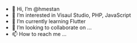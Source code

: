 - 👋 Hi, I’m @hmestan
- 👀 I’m interested in Visaul Studio, PHP, JavaScript
- 🌱 I’m currently learning Flutter
- 💞️ I’m looking to collaborate on ...
- 📫 How to reach me ...

<!---
hmestan/hmestan is a ✨ special ✨ repository because its `README.md` (this file) appears on your GitHub profile.
You can click the Preview link to take a look at your changes.
--->
